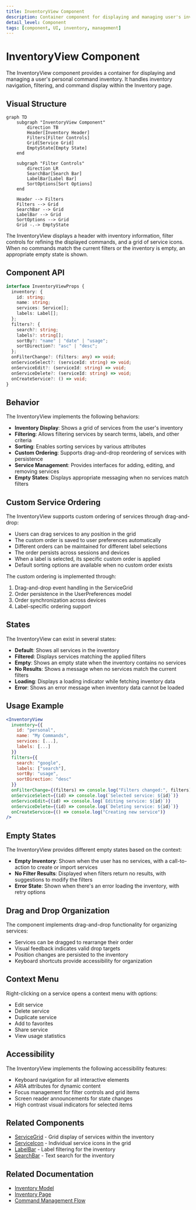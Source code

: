 ```yaml
---
title: InventoryView Component
description: Container component for displaying and managing user's inventory
detail_level: Component
tags: [component, UI, inventory, management]
---
```


# InventoryView Component

The InventoryView component provides a container for displaying and managing a user's personal command inventory. It handles inventory navigation, filtering, and command display within the Inventory page.

## Visual Structure

```mermaid
graph TD
    subgraph "InventoryView Component"
        direction TB
        Header[Inventory Header]
        Filters[Filter Controls]
        Grid[Service Grid]
        EmptyState[Empty State]
    end

    subgraph "Filter Controls"
        direction LR
        SearchBar[Search Bar]
        LabelBar[Label Bar]
        SortOptions[Sort Options]
    end

    Header --> Filters
    Filters --> Grid
    SearchBar --> Grid
    LabelBar --> Grid
    SortOptions --> Grid
    Grid -.-> EmptyState
```

The InventoryView displays a header with inventory information, filter controls for refining the displayed commands, and a grid of service icons. When no commands match the current filters or the inventory is empty, an appropriate empty state is shown.

## Component API

```typescript
interface InventoryViewProps {
  inventory: {
    id: string;
    name: string;
    services: Service[];
    labels: Label[];
  };
  filters?: {
    search?: string;
    labels?: string[];
    sortBy?: "name" | "date" | "usage";
    sortDirection?: "asc" | "desc";
  };
  onFilterChange?: (filters: any) => void;
  onServiceSelect?: (serviceId: string) => void;
  onServiceEdit?: (serviceId: string) => void;
  onServiceDelete?: (serviceId: string) => void;
  onCreateService?: () => void;
}
```

## Behavior

The InventoryView implements the following behaviors:

- **Inventory Display**: Shows a grid of services from the user's inventory
- **Filtering**: Allows filtering services by search terms, labels, and other criteria
- **Sorting**: Enables sorting services by various attributes
- **Custom Ordering**: Supports drag-and-drop reordering of services with persistence
- **Service Management**: Provides interfaces for adding, editing, and removing services
- **Empty States**: Displays appropriate messaging when no services match filters

## Custom Service Ordering

The InventoryView supports custom ordering of services through drag-and-drop:

- Users can drag services to any position in the grid
- The custom order is saved to user preferences automatically
- Different orders can be maintained for different label selections
- The order persists across sessions and devices
- When a label is selected, its specific custom order is applied
- Default sorting options are available when no custom order exists

The custom ordering is implemented through:

1. Drag-and-drop event handling in the ServiceGrid
2. Order persistence in the UserPreferences model
3. Order synchronization across devices
4. Label-specific ordering support

## States

The InventoryView can exist in several states:

- **Default**: Shows all services in the inventory
- **Filtered**: Displays services matching the applied filters
- **Empty**: Shows an empty state when the inventory contains no services
- **No Results**: Shows a message when no services match the current filters
- **Loading**: Displays a loading indicator while fetching inventory data
- **Error**: Shows an error message when inventory data cannot be loaded

## Usage Example

```jsx
<InventoryView
  inventory={{
    id: "personal",
    name: "My Commands",
    services: [...],
    labels: [...]
  }}
  filters={{
    search: "google",
    labels: ["search"],
    sortBy: "usage",
    sortDirection: "desc"
  }}
  onFilterChange={(filters) => console.log("Filters changed:", filters)}
  onServiceSelect={(id) => console.log(`Selected service: ${id}`)}
  onServiceEdit={(id) => console.log(`Editing service: ${id}`)}
  onServiceDelete={(id) => console.log(`Deleting service: ${id}`)}
  onCreateService={() => console.log("Creating new service")}
/>
```

## Empty States

The InventoryView provides different empty states based on the context:

- **Empty Inventory**: Shown when the user has no services, with a call-to-action to create or import services
- **No Filter Results**: Displayed when filters return no results, with suggestions to modify the filters
- **Error State**: Shown when there's an error loading the inventory, with retry options

## Drag and Drop Organization

The component implements drag-and-drop functionality for organizing services:

- Services can be dragged to rearrange their order
- Visual feedback indicates valid drop targets
- Position changes are persisted to the inventory
- Keyboard shortcuts provide accessibility for organization

## Context Menu

Right-clicking on a service opens a context menu with options:

- Edit service
- Delete service
- Duplicate service
- Add to favorites
- Share service
- View usage statistics

## Accessibility

The InventoryView implements the following accessibility features:

- Keyboard navigation for all interactive elements
- ARIA attributes for dynamic content
- Focus management for filter controls and grid items
- Screen reader announcements for state changes
- High contrast visual indicators for selected items

## Related Components

- [ServiceGrid](ServiceGrid.md) - Grid display of services within the inventory
- [ServiceIcon](ServiceIcon.md) - Individual service icons in the grid
- [LabelBar](LabelBar.md) - Label filtering for the inventory
- [SearchBar](SearchBar.md) - Text search for the inventory

## Related Documentation

- [Inventory Model](../models/inventory.md)
- [Inventory Page](../pages/inventory.md)
- [Command Management Flow](../flows/command-management.md)
